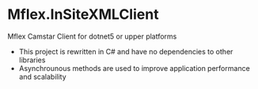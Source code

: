 # Mflex.InSiteXMLClient

Mflex Camstar Client for dotnet5 or upper platforms

- This project is rewritten in C# and have no dependencies to other libraries
- Asynchrounous methods are used to improve application performance and scalability
